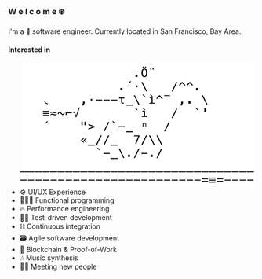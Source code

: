 ### W e l c o m e ❄️

I'm a 🏴 software engineer. Currently located in San Francisco, Bay Area.

#### Interested in

<img align="right" src="/horse_ascii.gif" />

- ⚙️ UI/UX Experience
- 👨🏻‍💻 Functional programming
- 🔥 Performance engineering
- 🤹🏻 Test-driven development
- ⛓ Continuous integration
- 🗃 Agile software development
- 💎 Blockchain & Proof-of-Work
- 🎶 Music synthesis
- 👋🏻 Meeting new people

[ascii-link]:      /horse_ascii.gif
